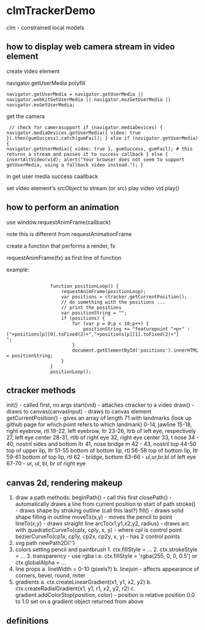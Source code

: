 # clmTrackerDemo

clm - constrained local models 

## how to display web camera stream in video element

create video element 

navigator.getUserMedia polyfill 

<code>navigator.getUserMedia = navigator.getUserMedia || navigator.webkitGetUserMedia || navigator.mozGetUserMedia || navigator.msGetUserMedia;</code>

get the camera

<code>            // check for camerasupport
            if (navigator.mediaDevices) {
                navigator.mediaDevices.getUserMedia({ video: true }).then(gumSuccess).catch(gumFail);
            } else if (navigator.getUserMedia) {
                navigator.getUserMedia({ video: true }, gumSuccess, gumFail); # this returns a stream and passes it to success callback
            } else {
                insertAltVideo(vid);
                alert("Your browser does not seem to support getUserMedia, using a fallback video instead.");
            }
</code>

in get user media success caallback 

set video element's srcObject to stream 
(or src)
play video vid.play()

## how to perform an animation 

use window.requestAnimFrame(callback)

note this is different from requestAnimationFrame

create a function that performs a render, fx

requestAnimFrame(fx) as first line of function

example: 

<code>
				function positionLoop() {
					requestAnimFrame(positionLoop);
					var positions = ctracker.getCurrentPosition();
					// do something with the positions ...
					// print the positions
					var positionString = "";
					if (positions) {
						for (var p = 0;p < 10;p++) {
							positionString += "featurepoint "+p+" : ["+positions[p][0].toFixed(2)+","+positions[p][1].toFixed(2)+"]<br/>";
						}
						document.getElementById('positions').innerHTML = positionString;
					}
				}
				positionLoop();
</code>

## ctracker methods

init() - called first, no args
start(vid) - attaches ctracker to a video
draw() - draws to canvas(canvasInput) - draws to canvas element 
getCurrentPosition() - gives an array of length 71 with landmarks (look up github page for which point refers to which landmark)
    0-14, jawline
    15-18, right eyebrow, rtl
    19-22, left eyebrow, ltr
    23-26, ltrb of left eye, respectively
    27, left eye center 
    28-31, rtlb of right eye
    32, right eye center 
    33, t nose
    34 - 40, nostril sides and bottom ltr
    41, nose bridge m
    42 - 43, nostril top
    44-50 top of upper lip, ltr
    51-55 bottom of bottom lip, rtl
    56-58 top of bottom lip, ltr
    59-61 bottom of top lip, rtl
    62 - bridge, bottom
    63-66 - ul,ur,br,bl of left eye
    67-70 - ur, ul, bl, br of right eye 

## canvas 2d, rendering makeup 

1. draw a path
    methods:
        beginPath() - call this first
        closePath() - automatically draws a line from current position to start of path
        stroke() - draws shape by stroking outline (call this last?)
        fill() - draws solid shape filling in outline 
        moveTo(x,y) - moves the pencil to point 
        lineTo(x,y) - draws straight line 
        arcTo(x1,y1,x2,y2, radius) - draws arc with
        quadraticCurveTo(cplx, cply, x, y) - where cpl is control point
        bezierCurveTo(cp1x, cp1y, cp2x, cp2y, x, y) - has 2 control points
2.  svg path newPath2D('<!-- svg path -->')
3.  colors 
    setting pencil and paintbrush
        1.  ctx.fillStyle = ...
        2.  ctx.strokeStyle = ...
        3.  transparency - use rgba i.e. ctx.fillStyle = 'rgba(255, 0, 0, 0.5')
            or ctx.globalAlpha = ...
4.  line props 
    a.  lineWidth = 0-10 (pixels?)
    b.  linejoin - affects appearance of corners, bevel, round, miter
5.  gradients
    a.  ctx.createLinearGradient(x1, y1, x2, y2)
    b.  ctx.createRadialGradient(x1, y1, r1, x2, y2, r2)
    c.  gradient.addColorStop(position, color) - position is relative position 0.0 to 1.0 set on a gradient object returned from above 
## definitions 

